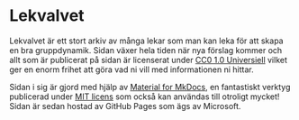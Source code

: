 # Lekvalvet

Lekvalvet är ett stort arkiv av många lekar som man kan leka för att skapa en bra gruppdynamik. Sidan växer hela tiden när nya förslag kommer och allt som är publicerat på sidan är licenserat under [CC0 1.0 Universiell](https://creativecommons.org/publicdomain/zero/1.0/deed.sv) vilket ger en enorm frihet att göra vad ni vill med informationen ni hittar.

Sidan i sig är gjord med hjälp av [Material for MkDocs](https://squidfunk.github.io/mkdocs-material/), en fantastiskt verktyg publicerad under [MIT licens](https://github.com/squidfunk/mkdocs-material?tab=MIT-1-ov-file#readme) som också kan användas till otroligt mycket! Sidan är sedan hostad av GitHub Pages som ägs av Microsoft.